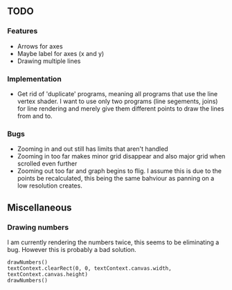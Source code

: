 ## TODO 
### Features
- Arrows for axes
- Maybe label for axes (x and y)
- Drawing multiple lines

### Implementation 
- Get rid of 'duplicate' programs, meaning all programs that use the line vertex shader. I want to use only two programs (line segements, joins) for line rendering and merely give them different points to draw the lines from and to. 

### Bugs
- Zooming in and out still has limits that aren't handled
- Zooming in too far makes minor grid disappear and also major grid when scrolled even further
- Zooming out too far and graph begins to flig. I assume this is due to the points be recalculated, this being the same bahviour as panning on a low resolution creates.


## Miscellaneous 
### Drawing numbers
I am currently rendering the numbers twice, this seems to be eliminating a bug. However this is probably a bad solution.
```JS
drawNumbers()
textContext.clearRect(0, 0, textContext.canvas.width, textContext.canvas.height)
drawNumbers()
```